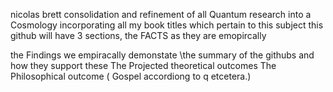 nicolas brett consolidation and refinement of all Quantum research into a Cosmology incorporating all my book titles which pertain to this subject
this github will have 3 sections, the FACTS as they are emopircally

the Findings we empiracally demonstate \the summary of the githubs and how they support these
The Projected theoretical outcomes
The Philosophical outcome ( Gospel accordiong to q etcetera.) 
